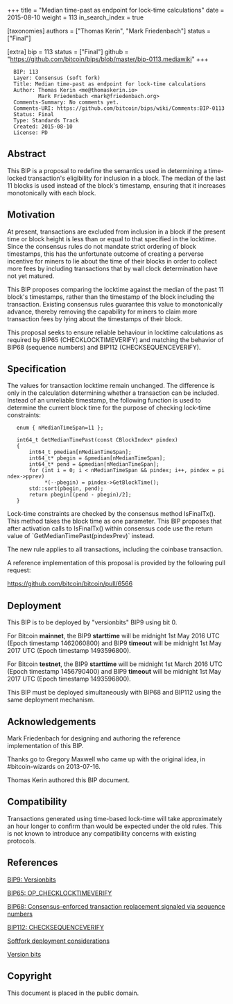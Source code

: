 +++
title = "Median time-past as endpoint for lock-time calculations"
date = 2015-08-10
weight = 113
in_search_index = true

[taxonomies]
authors = ["Thomas Kerin", "Mark Friedenbach"]
status = ["Final"]

[extra]
bip = 113
status = ["Final"]
github = "https://github.com/bitcoin/bips/blob/master/bip-0113.mediawiki"
+++

``` 
  BIP: 113
  Layer: Consensus (soft fork)
  Title: Median time-past as endpoint for lock-time calculations
  Author: Thomas Kerin <me@thomaskerin.io>
          Mark Friedenbach <mark@friedenbach.org>
  Comments-Summary: No comments yet.
  Comments-URI: https://github.com/bitcoin/bips/wiki/Comments:BIP-0113
  Status: Final
  Type: Standards Track
  Created: 2015-08-10
  License: PD
```

## Abstract

This BIP is a proposal to redefine the semantics used in determining a
time-locked transaction's eligibility for inclusion in a block. The
median of the last 11 blocks is used instead of the block's timestamp,
ensuring that it increases monotonically with each block.

## Motivation

At present, transactions are excluded from inclusion in a block if the
present time or block height is less than or equal to that specified in
the locktime. Since the consensus rules do not mandate strict ordering
of block timestamps, this has the unfortunate outcome of creating a
perverse incentive for miners to lie about the time of their blocks in
order to collect more fees by including transactions that by wall clock
determination have not yet matured.

This BIP proposes comparing the locktime against the median of the past
11 block's timestamps, rather than the timestamp of the block including
the transaction. Existing consensus rules guarantee this value to
monotonically advance, thereby removing the capability for miners to
claim more transaction fees by lying about the timestamps of their
block.

This proposal seeks to ensure reliable behaviour in locktime
calculations as required by BIP65 (CHECKLOCKTIMEVERIFY) and matching the
behavior of BIP68 (sequence numbers) and BIP112 (CHECKSEQUENCEVERIFY).

## Specification

The values for transaction locktime remain unchanged. The difference is
only in the calculation determining whether a transaction can be
included. Instead of an unreliable timestamp, the following function is
used to determine the current block time for the purpose of checking
lock-time constraints:

`   enum { nMedianTimeSpan=11 };`  
`   `  
`   int64_t GetMedianTimePast(const CBlockIndex* pindex)`  
`   {`  
`       int64_t pmedian[nMedianTimeSpan];`  
`       int64_t* pbegin = &pmedian[nMedianTimeSpan];`  
`       int64_t* pend = &pmedian[nMedianTimeSpan];`  
`       for (int i = 0; i < nMedianTimeSpan && pindex; i++, pindex = pindex->pprev)`  
`            *(--pbegin) = pindex->GetBlockTime();`  
`       std::sort(pbegin, pend);`  
`       return pbegin[(pend - pbegin)/2];`  
`   }`

Lock-time constraints are checked by the consensus method IsFinalTx().
This method takes the block time as one parameter. This BIP proposes
that after activation calls to IsFinalTx() within consensus code use the
return value of \`GetMedianTimePast(pindexPrev)\` instead.

The new rule applies to all transactions, including the coinbase
transaction.

A reference implementation of this proposal is provided by the following
pull request:

<https://github.com/bitcoin/bitcoin/pull/6566>

## Deployment

This BIP is to be deployed by "versionbits" BIP9 using bit 0.

For Bitcoin **mainnet**, the BIP9 **starttime** will be midnight 1st May
2016 UTC (Epoch timestamp 1462060800) and BIP9 **timeout** will be
midnight 1st May 2017 UTC (Epoch timestamp 1493596800).

For Bitcoin **testnet**, the BIP9 **starttime** will be midnight 1st
March 2016 UTC (Epoch timestamp 1456790400) and BIP9 **timeout** will be
midnight 1st May 2017 UTC (Epoch timestamp 1493596800).

This BIP must be deployed simultaneously with BIP68 and BIP112 using the
same deployment mechanism.

## Acknowledgements

Mark Friedenbach for designing and authoring the reference
implementation of this BIP.

Thanks go to Gregory Maxwell who came up with the original idea, in
\#bitcoin-wizards on 2013-07-16.

Thomas Kerin authored this BIP document.

## Compatibility

Transactions generated using time-based lock-time will take
approximately an hour longer to confirm than would be expected under the
old rules. This is not known to introduce any compatibility concerns
with existing protocols.

## References

[BIP9:
Versionbits](https://github.com/bitcoin/bips/blob/master/bip-0009.mediawiki)

[BIP65:
OP\_CHECKLOCKTIMEVERIFY](https://github.com/bitcoin/bips/blob/master/bip-0065.mediawiki)

[BIP68: Consensus-enforced transaction replacement signaled via sequence
numbers](https://github.com/bitcoin/bips/blob/master/bip-0068.mediawiki)

[BIP112:
CHECKSEQUENCEVERIFY](https://github.com/bitcoin/bips/blob/master/bip-0112.mediawiki)

[Softfork deployment
considerations](http://lists.linuxfoundation.org/pipermail/bitcoin-dev/2015-August/010396.html)

[Version bits](https://gist.github.com/sipa/bf69659f43e763540550)

## Copyright

This document is placed in the public domain.
